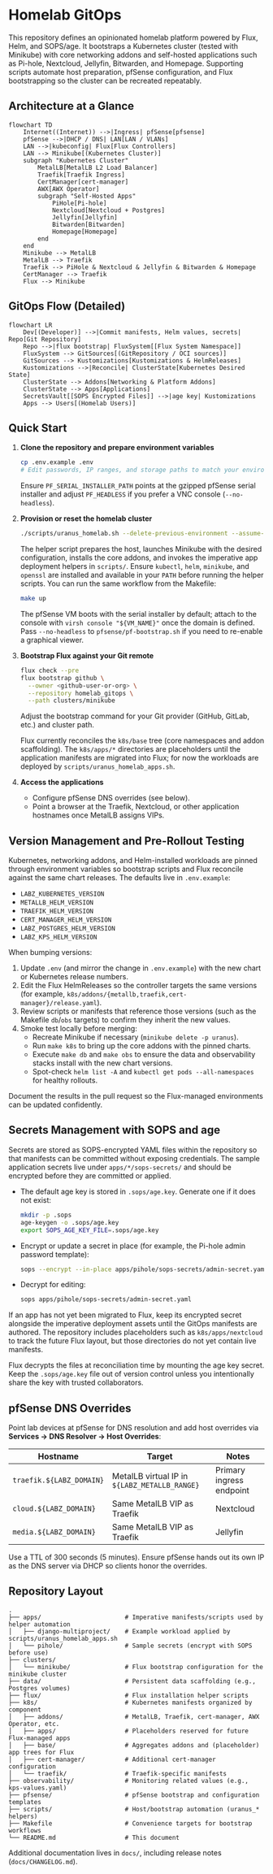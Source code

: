 # Homelab GitOps

This repository defines an opinionated homelab platform powered by Flux, Helm, and SOPS/age. It bootstraps a Kubernetes cluster (tested with Minikube) with core networking addons and self-hosted applications such as Pi-hole, Nextcloud, Jellyfin, Bitwarden, and Homepage. Supporting scripts automate host preparation, pfSense configuration, and Flux bootstrapping so the cluster can be recreated repeatably.

## Architecture at a Glance

```mermaid
flowchart TD
    Internet((Internet)) -->|Ingress| pfSense[pfsense]
    pfSense -->|DHCP / DNS| LAN[LAN / VLANs]
    LAN -->|kubeconfig| Flux[Flux Controllers]
    LAN --> Minikube[(Kubernetes Cluster)]
    subgraph "Kubernetes Cluster"
        MetalLB[MetalLB L2 Load Balancer]
        Traefik[Traefik Ingress]
        CertManager[cert-manager]
        AWX[AWX Operator]
        subgraph "Self-Hosted Apps"
            PiHole[Pi-hole]
            Nextcloud[Nextcloud + Postgres]
            Jellyfin[Jellyfin]
            Bitwarden[Bitwarden]
            Homepage[Homepage]
        end
    end
    Minikube --> MetalLB
    MetalLB --> Traefik
    Traefik --> PiHole & Nextcloud & Jellyfin & Bitwarden & Homepage
    CertManager --> Traefik
    Flux --> Minikube
```

## GitOps Flow (Detailed)

```mermaid
flowchart LR
    Dev[(Developer)] -->|Commit manifests, Helm values, secrets| Repo[Git Repository]
    Repo -->|flux bootstrap| FluxSystem[[Flux System Namespace]]
    FluxSystem --> GitSources[(GitRepository / OCI sources)]
    GitSources --> Kustomizations[Kustomizations & HelmReleases]
    Kustomizations -->|Reconcile| ClusterState[Kubernetes Desired State]
    ClusterState --> Addons[Networking & Platform Addons]
    ClusterState --> Apps[Applications]
    SecretsVault[[SOPS Encrypted Files]] -->|age key| Kustomizations
    Apps --> Users[(Homelab Users)]
```

## Quick Start

1. **Clone the repository and prepare environment variables**
   ```bash
   cp .env.example .env
   # Edit passwords, IP ranges, and storage paths to match your environment
   ```
   Ensure `PF_SERIAL_INSTALLER_PATH` points at the gzipped pfSense serial installer and adjust `PF_HEADLESS` if you prefer a VNC console (`--no-headless`).

2. **Provision or reset the homelab cluster**
   ```bash
   ./scripts/uranus_homelab.sh --delete-previous-environment --assume-yes --env-file ./.env
   ```
   The helper script prepares the host, launches Minikube with the desired configuration, installs the core addons, and invokes the imperative app deployment helpers in `scripts/`. Ensure `kubectl`, `helm`, `minikube`, and `openssl` are installed and available in your `PATH` before running the helper scripts. You can run the same workflow from the Makefile:
   ```bash
   make up
   ```
   The pfSense VM boots with the serial installer by default; attach to the console with `virsh console "${VM_NAME}"` once the domain is defined. Pass `--no-headless` to `pfsense/pf-bootstrap.sh` if you need to re-enable a graphical viewer.

3. **Bootstrap Flux against your Git remote**
   ```bash
   flux check --pre
   flux bootstrap github \
     --owner <github-user-or-org> \
     --repository homelab_gitops \
     --path clusters/minikube
   ```
   Adjust the bootstrap command for your Git provider (GitHub, GitLab, etc.) and cluster path.

   Flux currently reconciles the `k8s/base` tree (core namespaces and addon scaffolding). The `k8s/apps/*` directories are placeholders until the application manifests are migrated into Flux; for now the workloads are deployed by `scripts/uranus_homelab_apps.sh`.

4. **Access the applications**
   - Configure pfSense DNS overrides (see below).
   - Point a browser at the Traefik, Nextcloud, or other application hostnames once MetalLB assigns VIPs.

## Version Management and Pre-Rollout Testing

Kubernetes, networking addons, and Helm-installed workloads are pinned through environment variables so bootstrap scripts and Flux reconcile against the same chart releases. The defaults live in `.env.example`:

- `LABZ_KUBERNETES_VERSION`
- `METALLB_HELM_VERSION`
- `TRAEFIK_HELM_VERSION`
- `CERT_MANAGER_HELM_VERSION`
- `LABZ_POSTGRES_HELM_VERSION`
- `LABZ_KPS_HELM_VERSION`

When bumping versions:

1. Update `.env` (and mirror the change in `.env.example`) with the new chart or Kubernetes release numbers.
2. Edit the Flux HelmReleases so the controller targets the same versions (for example, `k8s/addons/{metallb,traefik,cert-manager}/release.yaml`).
3. Review scripts or manifests that reference those versions (such as the Makefile `db`/`obs` targets) to confirm they inherit the new values.
4. Smoke test locally before merging:
   - Recreate Minikube if necessary (`minikube delete -p uranus`).
   - Run `make k8s` to bring up the core addons with the pinned charts.
   - Execute `make db` and `make obs` to ensure the data and observability stacks install with the new chart versions.
   - Spot-check `helm list -A` and `kubectl get pods --all-namespaces` for healthy rollouts.

Document the results in the pull request so the Flux-managed environments can be updated confidently.

## Secrets Management with SOPS and age

Secrets are stored as SOPS-encrypted YAML files within the repository so that manifests can be committed without exposing credentials. The sample application secrets live under `apps/*/sops-secrets/` and should be encrypted before they are committed or applied.

- The default age key is stored in `.sops/age.key`. Generate one if it does not exist:
  ```bash
  mkdir -p .sops
  age-keygen -o .sops/age.key
  export SOPS_AGE_KEY_FILE=.sops/age.key
  ```
- Encrypt or update a secret in place (for example, the Pi-hole admin password template):
  ```bash
  sops --encrypt --in-place apps/pihole/sops-secrets/admin-secret.yaml
  ```
- Decrypt for editing:
  ```bash
  sops apps/pihole/sops-secrets/admin-secret.yaml
  ```

If an app has not yet been migrated to Flux, keep its encrypted secret alongside the imperative deployment assets until the GitOps manifests are authored. The repository includes placeholders such as `k8s/apps/nextcloud` to track the future Flux layout, but those directories do not yet contain live manifests.

Flux decrypts the files at reconciliation time by mounting the age key secret. Keep the `.sops/age.key` file out of version control unless you intentionally share the key with trusted collaborators.

## pfSense DNS Overrides

Point lab devices at pfSense for DNS resolution and add host overrides via **Services → DNS Resolver → Host Overrides**:

| Hostname | Target | Notes |
| --- | --- | --- |
| `traefik.${LABZ_DOMAIN}` | MetalLB virtual IP in `${LABZ_METALLB_RANGE}` | Primary ingress endpoint |
| `cloud.${LABZ_DOMAIN}` | Same MetalLB VIP as Traefik | Nextcloud |
| `media.${LABZ_DOMAIN}` | Same MetalLB VIP as Traefik | Jellyfin |

Use a TTL of 300 seconds (5 minutes). Ensure pfSense hands out its own IP as the DNS server via DHCP so clients honor the overrides.

## Repository Layout

```text
.
├── apps/                       # Imperative manifests/scripts used by helper automation
│   ├── django-multiproject/    # Example workload applied by scripts/uranus_homelab_apps.sh
│   └── pihole/                 # Sample secrets (encrypt with SOPS before use)
├── clusters/
│   └── minikube/               # Flux bootstrap configuration for the minikube cluster
├── data/                       # Persistent data scaffolding (e.g., Postgres volumes)
├── flux/                       # Flux installation helper scripts
├── k8s/                        # Kubernetes manifests organized by component
│   ├── addons/                 # MetalLB, Traefik, cert-manager, AWX Operator, etc.
│   ├── apps/                   # Placeholders reserved for future Flux-managed apps
│   ├── base/                   # Aggregates addons and (placeholder) app trees for Flux
│   ├── cert-manager/           # Additional cert-manager configuration
│   └── traefik/                # Traefik-specific manifests
├── observability/              # Monitoring related values (e.g., kps-values.yaml)
├── pfsense/                    # pfSense bootstrap and configuration templates
├── scripts/                    # Host/bootstrap automation (uranus_* helpers)
├── Makefile                    # Convenience targets for bootstrap workflows
└── README.md                   # This document
```

Additional documentation lives in `docs/`, including release notes (`docs/CHANGELOG.md`).
